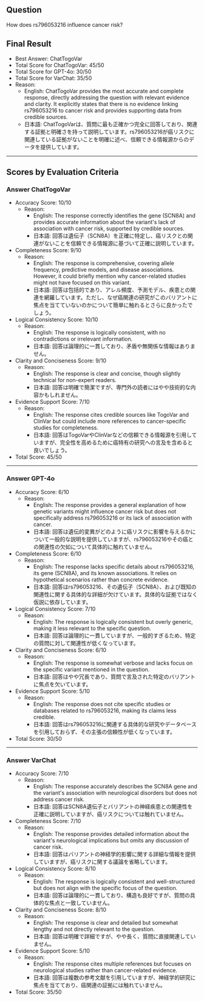 ## Question

How does rs796053216 influence cancer risk?

## Final Result

- Best Answer: ChatTogoVar
- Total Score for ChatTogoVar: 45/50
- Total Score for GPT-4o: 30/50
- Total Score for VarChat: 35/50
- Reason:
  - English: ChatTogoVar provides the most accurate and complete response, directly addressing the question with relevant evidence and clarity. It explicitly states that there is no evidence linking rs796053216 to cancer risk and provides supporting data from credible sources.
  - 日本語: ChatTogoVarは、質問に最も正確かつ完全に回答しており、関連する証拠と明確さを持って説明しています。rs796053216が癌リスクに関連している証拠がないことを明確に述べ、信頼できる情報源からのデータを提供しています。

---

## Scores by Evaluation Criteria

### Answer ChatTogoVar
- Accuracy Score: 10/10
  - Reason: 
    - English: The response correctly identifies the gene (SCN8A) and provides accurate information about the variant's lack of association with cancer risk, supported by credible sources.
    - 日本語: 回答は遺伝子（SCN8A）を正確に特定し、癌リスクとの関連がないことを信頼できる情報源に基づいて正確に説明しています。
- Completeness Score: 9/10
  - Reason: 
    - English: The response is comprehensive, covering allele frequency, predictive models, and disease associations. However, it could briefly mention why cancer-related studies might not have focused on this variant.
    - 日本語: 回答は包括的であり、アレル頻度、予測モデル、疾患との関連を網羅しています。ただし、なぜ癌関連の研究がこのバリアントに焦点を当てていないのかについて簡単に触れるとさらに良かったでしょう。
- Logical Consistency Score: 10/10
  - Reason: 
    - English: The response is logically consistent, with no contradictions or irrelevant information.
    - 日本語: 回答は論理的に一貫しており、矛盾や無関係な情報はありません。
- Clarity and Conciseness Score: 9/10
  - Reason: 
    - English: The response is clear and concise, though slightly technical for non-expert readers.
    - 日本語: 回答は明確で簡潔ですが、専門外の読者にはやや技術的な内容かもしれません。
- Evidence Support Score: 7/10
  - Reason: 
    - English: The response cites credible sources like TogoVar and ClinVar but could include more references to cancer-specific studies for completeness.
    - 日本語: 回答はTogoVarやClinVarなどの信頼できる情報源を引用していますが、完全性を高めるために癌特有の研究への言及を含めると良いでしょう。
- Total Score: 45/50

---

### Answer GPT-4o
- Accuracy Score: 6/10
  - Reason: 
    - English: The response provides a general explanation of how genetic variants might influence cancer risk but does not specifically address rs796053216 or its lack of association with cancer.
    - 日本語: 回答は遺伝的変異がどのように癌リスクに影響を与えるかについて一般的な説明を提供していますが、rs796053216やその癌との関連性の欠如について具体的に触れていません。
- Completeness Score: 6/10
  - Reason: 
    - English: The response lacks specific details about rs796053216, its gene (SCN8A), and its known associations. It relies on hypothetical scenarios rather than concrete evidence.
    - 日本語: 回答はrs796053216、その遺伝子（SCN8A）、および既知の関連性に関する具体的な詳細が欠けています。具体的な証拠ではなく仮説に依存しています。
- Logical Consistency Score: 7/10
  - Reason: 
    - English: The response is logically consistent but overly generic, making it less relevant to the specific question.
    - 日本語: 回答は論理的に一貫していますが、一般的すぎるため、特定の質問に対して関連性が低くなっています。
- Clarity and Conciseness Score: 6/10
  - Reason: 
    - English: The response is somewhat verbose and lacks focus on the specific variant mentioned in the question.
    - 日本語: 回答はやや冗長であり、質問で言及された特定のバリアントに焦点を欠いています。
- Evidence Support Score: 5/10
  - Reason: 
    - English: The response does not cite specific studies or databases related to rs796053216, making its claims less credible.
    - 日本語: 回答はrs796053216に関連する具体的な研究やデータベースを引用しておらず、その主張の信頼性が低くなっています。
- Total Score: 30/50

---

### Answer VarChat
- Accuracy Score: 7/10
  - Reason: 
    - English: The response accurately describes the SCN8A gene and the variant's association with neurological disorders but does not address cancer risk.
    - 日本語: 回答はSCN8A遺伝子とバリアントの神経疾患との関連性を正確に説明していますが、癌リスクについては触れていません。
- Completeness Score: 7/10
  - Reason: 
    - English: The response provides detailed information about the variant's neurological implications but omits any discussion of cancer risk.
    - 日本語: 回答はバリアントの神経学的影響に関する詳細な情報を提供していますが、癌リスクに関する議論を省略しています。
- Logical Consistency Score: 8/10
  - Reason: 
    - English: The response is logically consistent and well-structured but does not align with the specific focus of the question.
    - 日本語: 回答は論理的に一貫しており、構造も良好ですが、質問の具体的な焦点と一致していません。
- Clarity and Conciseness Score: 8/10
  - Reason: 
    - English: The response is clear and detailed but somewhat lengthy and not directly relevant to the question.
    - 日本語: 回答は明確で詳細ですが、やや長く、質問に直接関連していません。
- Evidence Support Score: 5/10
  - Reason: 
    - English: The response cites multiple references but focuses on neurological studies rather than cancer-related evidence.
    - 日本語: 回答は複数の参考文献を引用していますが、神経学的研究に焦点を当てており、癌関連の証拠には触れていません。
- Total Score: 35/50